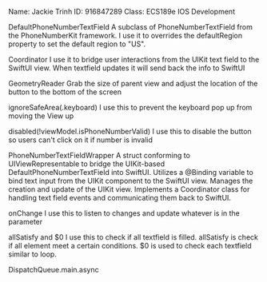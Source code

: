 
Name: Jackie Trinh
ID: 916847289
Class: ECS189e IOS Development

DefaultPhoneNumberTextField
A subclass of PhoneNumberTextField from the PhoneNumberKit framework.
I use it to overrides the defaultRegion property to set the default region to "US".

Coordinator
I use it to bridge user interactions from the UIKit text field to the SwiftUI view. When textfield updates it will send back the info to SwiftUI

GeometryReader
Grab the size of parent view and adjust the location of the button to the bottom of the screen

ignoreSafeArea(.keyboard)
I use this to prevent the keyboard pop up from moving the View up

disabled(!viewModel.isPhoneNumberValid)
I use this to disable the button so users can't click on it if number is invalid

PhoneNumberTextFieldWrapper
A struct conforming to UIViewRepresentable to bridge the UIKit-based DefaultPhoneNumberTextField into SwiftUI.
Utilizes a @Binding variable to bind text input from the UIKit component to the SwiftUI view.
Manages the creation and update of the UIKit view.
Implements a Coordinator class for handling text field events and communicating them back to SwiftUI.

onChange
I use this to listen to changes and update whatever is in the parameter

allSatisfy and $0
I use this to check if all textfield is filled. allSatisfy is check if all element meet a certain conditions. $0 is used to check each textfield similar to loop. 

DispatchQueue.main.async
